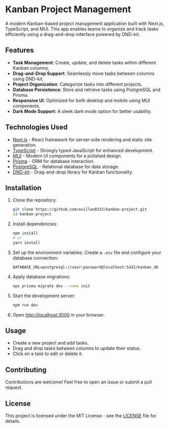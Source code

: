 # Kanban Project Management

A modern Kanban-based project management application built with Next.js, TypeScript, and MUI. This app enables teams to organize and track tasks efficiently using a drag-and-drop interface powered by DND-kit.

## Features

- **Task Management**: Create, update, and delete tasks within different Kanban columns.
- **Drag-and-Drop Support**: Seamlessly move tasks between columns using DND-kit.
- **Project Organization**: Categorize tasks into different projects.
- **Database Persistence**: Store and retrieve tasks using PostgreSQL and Prisma.
- **Responsive UI**: Optimized for both desktop and mobile using MUI components.
- **Dark Mode Support**: A sleek dark mode option for better usability.

## Technologies Used

- [Next.js](https://nextjs.org/) - React framework for server-side rendering and static site generation.
- [TypeScript](https://www.typescriptlang.org/) - Strongly typed JavaScript for enhanced development.
- [MUI](https://mui.com/) - Modern UI components for a polished design.
- [Prisma](https://www.prisma.io/) - ORM for database interaction.
- [PostgreSQL](https://www.postgresql.org/) - Relational database for data storage.
- [DND-kit](https://dndkit.com/) - Drag-and-drop library for Kanban functionality.

## Installation

1. Clone the repository:
   ```sh
   git clone https://github.com/evillan0315/kanban-project.git
   cd kanban-project
   ```

2. Install dependencies:
   ```sh
   npm install
   # or
   yarn install
   ```

3. Set up the environment variables:
   Create a `.env` file and configure your database connection:
   ```env
   DATABASE_URL=postgresql://user:password@localhost:5432/kanban_db
   ```

4. Apply database migrations:
   ```sh
   npx prisma migrate dev --name init
   ```

5. Start the development server:
   ```sh
   npm run dev
   ```

6. Open [http://localhost:3000](http://localhost:3000) in your browser.

## Usage

- Create a new project and add tasks.
- Drag and drop tasks between columns to update their status.
- Click on a task to edit or delete it.

## Contributing

Contributions are welcome! Feel free to open an issue or submit a pull request.

## License

This project is licensed under the MIT License - see the [LICENSE](LICENSE) file for details.

